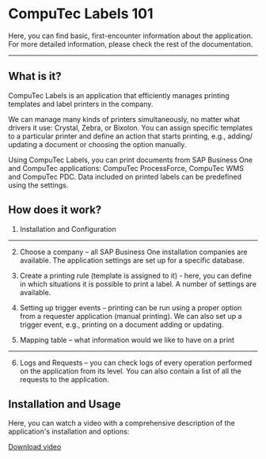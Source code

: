 # CompuTec Labels 101

Here, you can find basic, first-encounter information about the application. For more detailed information, please check the rest of the documentation.

---

## What is it?

CompuTec Labels is an application that efficiently manages printing templates and label printers in the company.

We can manage many kinds of printers simultaneously, no matter what drivers it use: Crystal, Zebra, or Bixolon. You can assign specific templates to a particular printer and define an action that starts printing, e.g., adding/ updating a document or choosing the option manually.

Using CompuTec Labels, you can print documents from SAP Business One and CompuTec applications: CompuTec ProcessForce, CompuTec WMS and CompuTec PDC. Data included on printed labels can be predefined using the settings.

## How does it work?

1. Installation and Configuration

---

2. Choose a company – all SAP Business One installation companies are available. The application settings are set up for a specific database.

3. Create a printing rule (template is assigned to it) - here, you can define in which situations it is possible to print a label. A number of settings are available.

4. Setting up trigger events – printing can be run using a proper option from a requester application (manual printing). We can also set up a trigger event, e.g., printing on a document adding or updating.

5. Mapping table – what information would we like to have on a print

---

6. Logs and Requests – you can check logs of every operation performed on the application from its level. You can also contain a list of all the requests to the application.

## Installation and Usage

Here, you can watch a video with a comprehensive description of the application's installation and options:

[Download video](./media/Ct%20Label%20training-20180516%201409-1.arf)
